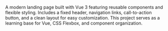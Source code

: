 A modern landing page built with Vue 3 featuring reusable components and flexible styling. Includes a fixed header, navigation links, call-to-action button, and a clean layout for easy customization. This project serves as a learning base for Vue, CSS Flexbox, and component organization.
